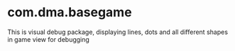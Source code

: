 # com.dma.basegame
This is visual debug package, displaying lines, dots and all different shapes in game view for debugging
